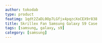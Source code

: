 ```yaml
---
author: tokodab
type: product
featimg: 1qdt2ZaDL0Op7LGfjx4pqzcXoCEX9r838
title: Skrillex Fan Samsung Galaxy S9 Case
tags: [samsung, galaxy, s9]
category: [samsung]
---
```

